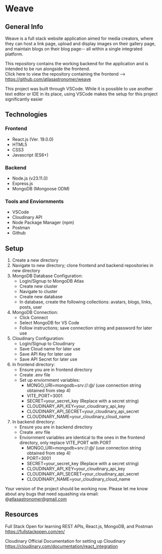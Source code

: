 # Weave

## General Info
Weave is a full stack website application aimed for media creators, where they can host a link page, upload and display images on their gallery page, and maintain blogs on their blog page-- all within a single integrated platform.

This repository contains the working backend for the application and is intended to be run alongside the frontend.  
Click here to view the repository containing the frontend --> https://github.com/atlasastronomer/weave

This project was built through VSCode. While it is possible to use another text editor or IDE in its place, using VSCode makes the setup for this project significantly easier

## Technologies
### Frontend
- React.js (Ver. 19.0.0)
- HTML5
- CSS3
- Javascript (ES6+)
### Backend
- Node.js (v23.11.0)
- Express.js
- MongoDB (Mongoose ODM)
### Tools and Enviornments
- VSCode
- Cloudinary API
- Node Package Manager (npm)
- Postman
- Github

## Setup
1. Create a new directory
2. Navigate to new directory; clone frontend and backend repositories in new directory
3. MongoDB Database Configuration:
   - Login/Signup to MongoDB Atlas
   - Create new cluster
   - Navigate to cluster
   - Create new database
   - In database, create the following collections: avatars, blogs, links, posts, user
4. MongoDB Connection:
   - Click Connect
   - Select MongoDB for VS Code
   - Follow instructions; save connection string and password for later use
5. Cloudinary Configuration:
   - Login/Signup to Cloudinary
   - Save Cloud name for later use
   - Save API Key for later use
   - Save API Secret for later use 
6. In frontend directory:
   - Ensure you are in frontend directory
   - Create .env file
   - Set up enviornment variables:
     - MONGO_URI=mongodb+srv://<username>:<password>@<cluster-url>/ (use connection string obtained from step 4)
     - VITE_PORT=3001
     - SECRET=your_secret_key (Replace <secret> with a secret string)
     - CLOUDINARY_API_KEY=your_cloudinary_api_key
     - CLOUDINARY_API_SECRET=your_cloudinary_api_secret
     - CLOUDINARY_NAME=your_cloudinary_cloud_name
7. In backend directory:
   - Ensure you are in backend directory
   - Create .env file
   - Enviornment variables are identical to the ones in the frontend directory, only replace VITE_PORT with PORT
     - MONGO_URI=mongodb+srv://<username>:<password>@<cluster-url>/ (use connection string obtained from step 4)
     - PORT=3001
     - SECRET=your_secret_key (Replace <secret> with a secret string)
     - CLOUDINARY_API_KEY=your_cloudinary_api_key
     - CLOUDINARY_API_SECRET=your_cloudinary_api_secret
     - CLOUDINARY_NAME=your_cloudinary_cloud_name

Your version of the project should be working now. Please let me know about any bugs that need squashing via email:  
@atlasastronomer@gmail.com

## Resources
Full Stack Open for learning REST APIs, React.js, MongoDB, and Postman  
https://fullstackopen.com/en/

Cloudinary Official Documentation for setting up Cloudinary  
https://cloudinary.com/documentation/react_integration
